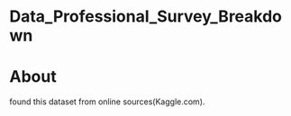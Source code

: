 # Data_Professional_Survey_Breakdown

# About 

found this dataset from online sources(Kaggle.com).

